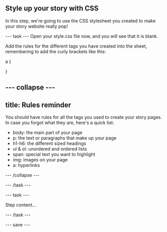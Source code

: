 ## Style up your story with CSS

In this step, we're going to use the CSS stylesheet you created to make your story website really pop! 

--- task ---
Open your style.css file now, and you will see that it is blank. 

Add the rules for the different tags you have created into the sheet, remembering to add the curly brackets like this:

a {

   }

--- collapse ---
---
title: Rules reminder
---

You should have rules for all the tags you used to create your story pages. In case you forgot what they are, here's a quick list:

+ body: the main part of your page
+ p: the text or paragraphs that make up your page
+ h1-h6: the different sized headings
+ ul & ol: unordered and ordered lists
+ span: special text you want to highlight
+ img: images on your page
+ a: hyperlinks

--- /collapse ---

--- /task ---

--- task ---

Step content...

--- /task ---

--- save ---